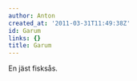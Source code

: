 ```yaml
---
author: Anton
created_at: '2011-03-31T11:49:38Z'
id: Garum
links: {}
title: Garum
---
```


En jäst fisksås.
